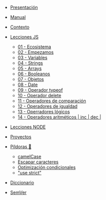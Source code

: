 * [Presentación](presentacion.md)

* [Manual](manual.md)

* [Contexto](/lecciones_js/00_leccion.md)

* [Lecciones JS](lecciones_js.md)
  - [01 - Ecosistema](/lecciones_js/01_leccion.md)
  - [02 - Empezamos](/lecciones_js/02_leccion.md)
  - [03 - Variables](/lecciones_js/03_leccion.md)
  - [04 - Strings](/lecciones_js/04_leccion.md)
  - [05 - Arrays](/lecciones_js/05_leccion.md)
  - [06 - Booleanos](/lecciones_js/06_leccion.md)
  - [07 - Objetos](/lecciones_js/07_leccion.md)
  - [08 - Date](/lecciones_js/08_leccion.md)
  - [09 - Operador typeof](/lecciones_js/09_leccion.md)
  - [10 - Operador delete](/lecciones_js/10_leccion.md)
  - [11 - Operadores de comparación](/lecciones_js/11_leccion.md)
  - [12 - Operadores de igualdad](/lecciones_js/12_leccion.md)
  - [13 - Operradores lógicos](/lecciones_js/13_leccion.md)
  - [14 - Operadores aritméticos | inc | dec |](/lecciones_js/14_leccion.md)

* [Lecciones NODE]()

* [Proyectos]()

* [Píldoras 💊](pildoras.md)
  - [camelCase](/pildoras/01_pildora.md)
  - [Escapar caracteres](/pildoras/02_pildora.md)
  - [Optimización condicionales](/pildoras/03_pildora.md)
  - ["use strict"](/pildoras/04_pildora.md)

* [Diccionario]()

* [SemVer](semver.md)